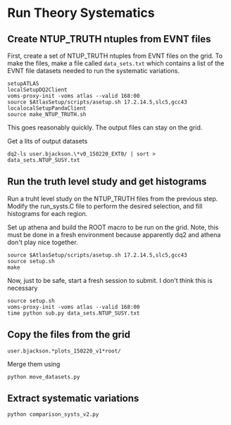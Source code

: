Run Theory Systematics
======================

Create NTUP_TRUTH ntuples from EVNT files
-----------------------------------------
First, create a set of NTUP_TRUTH ntuples from EVNT files on the grid.
To make the files, make a file called `data_sets.txt` which contains
a list of the EVNT file datasets needed to run the systematic variations.
```
setupATLAS
localSetupDQ2Client
voms-proxy-init -voms atlas --valid 168:00
source $AtlasSetup/scripts/asetup.sh 17.2.14.5,slc5,gcc43
localocalSetupPandaClient
source make_NTUP_TRUTH.sh
```
This goes reasonably quickly. The output files can stay on the grid.

Get a lits of output datasets
```
dq2-ls user.bjackson.\*v0_150220_EXT0/ | sort > data_sets.NTUP_SUSY.txt
```

Run the truth level study and get histograms
--------------------------------------------
Run a truht level study on the NTUP_TRUTH files from the previous
step. Modify the run_systs.C file to perform the desired selection,
and fill histograms for each region.

Set up athena and build the ROOT macro to be run on the grid.
Note, this must be done in a fresh environment because apparently
dq2 and athena don't play nice together.
```
source $AtlasSetup/scripts/asetup.sh 17.2.14.5,slc5,gcc43
source setup.sh
make
```

Now, just to be safe, start a fresh session to submit. I don't
think this is necessary
```
source setup.sh
voms-proxy-init -voms atlas --valid 168:00
time python sub.py data_sets.NTUP_SUSY.txt
```

Copy the files from the grid
----------------------------
```
user.bjackson.*plots_150220_v1*root/
```

Merge them using
```
python move_datasets.py
```

Extract systematic variations
-----------------------------
```
python comparison_systs_v2.py
```

